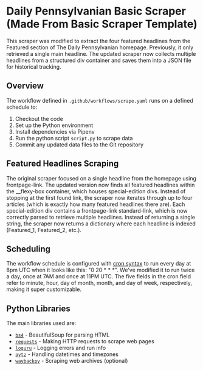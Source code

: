 # Daily Pennsylvanian Basic Scraper (Made From Basic Scraper Template)

This scraper was modified to extract the four featured headlines from the Featured section of The Daily Pennsylvanian homepage. Previously, it only retrieved a single main headline. The updated scraper now collects multiple headlines from a structured div container and saves them into a JSON file for historical tracking.

## Overview

The workflow defined in `.github/workflows/scrape.yaml` runs on a defined schedule to:

1. Checkout the code
2. Set up the Python environment
3. Install dependencies via Pipenv
4. Run the python script `script.py` to scrape data
5. Commit any updated data files to the Git repository

## Featured Headlines Scraping

The original scraper focused on a single headline from the homepage using frontpage-link. The updated version now finds all featured headlines within the __flexy-box container, which houses special-edition divs. Instead of stopping at the first found link, the scraper now iterates through up to four articles (which is exactly how many featured headlines there are). Each special-edition div contains a frontpage-link standard-link, which is now correctly parsed to retrieve multiple headlines. Instead of returning a single string, the scraper now returns a dictionary where each headline is indexed (Featured_1, Featured_2, etc.).

## Scheduling

The workflow schedule is configured with [cron syntax](https://docs.github.com/en/actions/using-workflows/events-that-trigger-workflows#schedule) to run every day at 8pm UTC when it looks like this: "0 20 * * *". We've modified it to run twice a day, once at 7AM and once at 11PM UTC. The five fields in the cron field refer to minute, hour, day of month, month, and day of week, respectively, making it super customizable. 

## Python Libraries

The main libraries used are:

- [`bs4`](https://www.crummy.com/software/BeautifulSoup/) - BeautifulSoup for parsing HTML
- [`requests`](https://requests.readthedocs.io/en/latest/) - Making HTTP requests to scrape web pages
- [`loguru`](https://github.com/Delgan/loguru) - Logging errors and run info
- [`pytz`](https://github.com/stub42/pytz) - Handling datetimes and timezones  
- [`waybackpy`](https://github.com/akamhy/waybackpy/) - Scraping web archives (optional)
